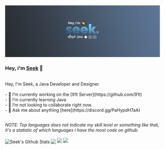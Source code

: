 [![Header](https://raw.githubusercontent.com/SeekYML/About/master/Seek/About.png "Header")](https://some-url.dev/)
<br />
### Hey, i'm [Seek](https://seek.ml) 👋
<br />
Hey, I'm Seek, a Java Developer and Designer.
<br />
<br />
- 🔭 I’m currently working on the [91t Server](https://github.com/91t)
<br />
- 🌱 I’m currently learning Java
<br />
- 👯 I’m not looking to collaborate right now.
<br />
- 💬 Ask me about anything [here](https://discord.gg/PaHypdH7aA)
<br />
<br />

*NOTE: Top languages does not indicate my skill level or something like that, it's a statistic of which languages i have the most code on github.*
<br />
<br />
<a>
  <img align="center" src="https://github-readme-stats.vercel.app/api?username=seekyml&show_icons=true&include_all_commits=true&theme=nord" alt="Seek's Github Stats" />
</a>
<a>
  <img align="center" src="https://github-readme-stats.vercel.app/api/top-langs/?username=seekyml&layout=compact&theme=nord" />
</a>
  <img src="https://github-readme-stats.vercel.app/api/pin/?username=seekyml&repo=SMSHPLGN&theme=nord" /> 
  <img src="https://github-readme-stats.vercel.app/api/pin/?username=seekyml&repo=SMPCore&theme=nord" />
